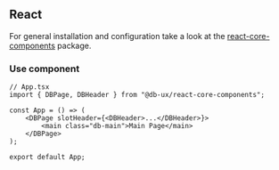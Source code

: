 ## React

For general installation and configuration take a look at the [react-core-components](https://www.npmjs.com/package/@db-ux/react-core-components) package.

### Use component

```tsx App.tsx
// App.tsx
import { DBPage, DBHeader } from "@db-ux/react-core-components";

const App = () => (
	<DBPage slotHeader={<DBHeader>...</DBHeader>}>
		<main class="db-main">Main Page</main>
	</DBPage>
);

export default App;
```
